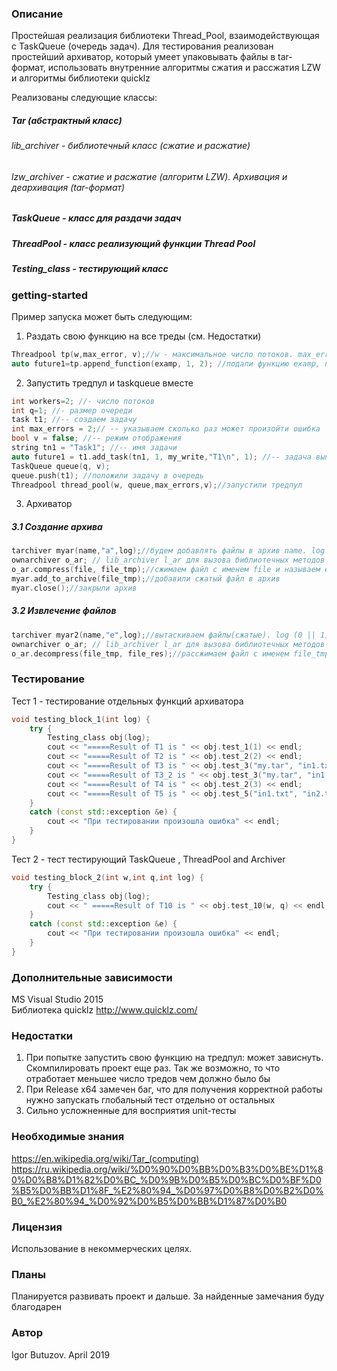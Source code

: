 ### Описание ###
Простейшая реализация библиотеки Thread_Pool, взаимодействующая с TaskQueue (очередь задач). Для тестирования реализован простейший архиватор, который умеет упаковывать файлы в tar-формат, использовать внутренние алгоритмы сжатия и рассжатия LZW и алгоритмы библиотеки quicklz <br />

Реализованы следующие классы:
##### Tar (абстрактный класс) #####
###### lib_archiver - библиотечный класс (сжатие и расжатие) ######
###### lzw_archiver - сжатие и расжатие (алгоритм LZW). Архивация и деархивация (tar-формат) ######
##### TaskQueue - класс для раздачи задач #####
##### ThreadPool - класс реализующий функции Thread Pool #####
##### Testing_class - тестирующий класс #####

### getting-started ###
Пример запуска может быть следующим: <br />
1. Раздать свою функцию на все треды (см. Недостатки) <br />
``` cpp
Threadpool tp(w,max_error, v);//w - максимальное число потоков. max_error-максимально допустимое число ошибок, bool v отображать ли работу программы на экране <br />
auto future1=tp.append_function(examp, 1, 2); //подали функцию examp, принимающую два параметра типа int
```
2. Запустить тредпул и taskqueue вместе <br />
``` cpp
int workers=2; //- число потоков
int q=1; //- размер очереди
task t1; //-- создаем задачу
int max_errors = 2;// -- указываем сколько раз может произойти ошибка
bool v = false; //-- режим отображения
string tn1 = "Task1"; //-- имя задачи
auto future1 = t1.add_task(tn1, 1, my_write,"T1\n", 1); //-- задача выполнить функцию my_write с именем tn1, приоритетом 1 и параметрами const char * и int <br />
TaskQueue queue(q, v); 
queue.push(t1); //положили задачу в очередь
Threadpool thread_pool(w, queue,max_errors,v);//запустили тредпул
```

3. Архиватор <br />
##### 3.1 Создание архива #####
``` cpp
tarchiver myar(name,"a",log);//будем добавлять файлы в архив name. log (0 || 1) - режим логирования "a|e" - добавить/извлечь
ownarchiver o_ar; // lib_archiver l_ar для вызова библиотечных методов
o_ar.compress(file, file_tmp);//сжимаем файл с именем file и называем его file_tmp
myar.add_to_archive(file_tmp);//добавили сжатый файл в архив
myar.close();//закрыли архив
```
##### 3.2 Извлечение файлов #####
``` cpp
tarchiver myar2(name,"e",log);//вытаскиваем файлы(сжатые). log (0 || 1) - режим логирования "a|e" - добавить/извлечь
ownarchiver o_ar; // lib_archiver l_ar для вызова библиотечных методов
o_ar.decompress(file_tmp, file_res);//рассжимаем файл с именем file_tmp и называем его file_res
```

### Тестирование ###
Тест 1 - тестирование отдельных функций архиватора
``` cpp
void testing_block_1(int log) {
	try {
		Testing_class obj(log);
		cout << "=====Result of T1 is " << obj.test_1(1) << endl;
		cout << "=====Result of T2 is " << obj.test_2(2) << endl;
		cout << "=====Result of T3 is " << obj.test_3("my.tar", "in1.txt", "in2.txt", "2") << endl;//2 или 3 выбор алгоритма сжатия
		cout << "=====Result of T3_2 is " << obj.test_3("my.tar", "in1.txt", "in2.txt", "3") << endl;
		cout << "=====Result of T4 is " << obj.test_2(3) << endl;
		cout << "=====Result of T5 is " << obj.test_5("in1.txt", "in2.txt") << endl;
	}
	catch (const std::exception &e) {
		cout << "При тестировании произошла ошибка" << endl;
	}
}

```
Тест 2 - тест тестирующий TaskQueue , ThreadPool and Archiver
``` cpp
void testing_block_2(int w,int q,int log) {
	try {
		Testing_class obj(log);
		cout << " =====Result of T10 is " << obj.test_10(w, q) << endl;
	}
	catch (const std::exception &e) {
		cout << "При тестировании произошла ошибка" << endl;
	}
}

```

### Дополнительные зависимости ###

MS Visual Studio 2015 <br />
Библиотека quicklz http://www.quicklz.com/

### Недостатки ###
1. При попытке запустить свою функцию на тредпул: может зависнуть. Скомпилировать проект еще раз. Так же возможно, то что отработает меньшее число тредов чем должно было бы
2. При Release x64 замечен баг, что для получения корректной работы нужно запускать глобальный тест отдельно от остальных
3. Сильно усложненные для восприятия unit-тесты

### Необходимые знания ###
https://en.wikipedia.org/wiki/Tar_(computing) <br />
https://ru.wikipedia.org/wiki/%D0%90%D0%BB%D0%B3%D0%BE%D1%80%D0%B8%D1%82%D0%BC_%D0%9B%D0%B5%D0%BC%D0%BF%D0%B5%D0%BB%D1%8F_%E2%80%94_%D0%97%D0%B8%D0%B2%D0%B0_%E2%80%94_%D0%92%D0%B5%D0%BB%D1%87%D0%B0

### Лицензия ###
Использование в некоммерческих целях. 

### Планы ###
Планируется развивать проект и дальше. За найденные замечания буду благодарен

### Автор ###
Igor Butuzov. April 2019
